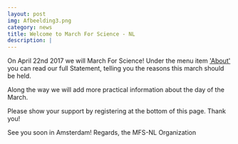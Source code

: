 ```yaml
---
layout: post
img: Afbeelding3.png
category: news
title: Welcome to March For Science - NL
description: |
---
```

  On April 22nd 2017 we will March For Science! 
  Under the menu item ['About'](/statement) you can read our full Statement, telling you the reasons this march should be held. 
  
  Along the way we will add more practical information about the day of the March.
  
  Please show your support by registering at the bottom of this page.
  Thank you!

  See you soon in Amsterdam!
  Regards, the MFS-NL Organization
